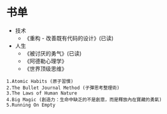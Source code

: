 # 书单



- 技术
  - 《重构 - 改善既有代码的设计》(已读)
- 人生
  - 《被讨厌的勇气》(已读)
  - 《阿德勒心理学》
  - 《世界顶级思维》







```
1.Atomic Habits (原子習慣)
2.The Bullet Journal Method (子彈思考整理術)
3.The Laws of Human Nature
4.Big Magic (創造力：生命中缺乏的不是創意，而是釋放內在寶藏的勇氣)
5.Running On Empty
```

